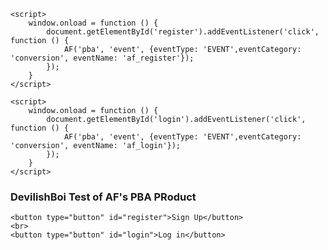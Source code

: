 <!DOCTYPE html>

<html>
  <head>
    <title> PBA Tests</title>
    <!-- AppsFlyer web SDK -->
    <script>
    !function(t,e,n,s,a,c,i,o,p){t.AppsFlyerSdkObject=a,t.AF=t.AF||function(){
    (t.AF.q=t.AF.q||[]).push([Date.now()].concat(Array.prototype.slice.call(arguments)))},
    t.AF.id=t.AF.id||i,t.AF.plugins={},o=e.createElement(n),p=e.getElementsByTagName(n)[0],o.async=1,
    o.src="https://websdk.appsflyer.com?"+(c.length>0?"st="+c.split(",").sort().join(",")+"&":"")+(i.length>0?"af_id="+i:""),
    p.parentNode.insertBefore(o,p)}(window,document,"script",0,"AF","pba","65738378-bd4e-4d5f-b6b2-a7dc38240cfe")
    </script>
    
    <script>
        window.onload = function () {
            document.getElementById('register').addEventListener('click', function () {
                AF('pba', 'event', {eventType: 'EVENT',eventCategory: 'conversion', eventName: 'af_register'});
            });
        }
    </script>
    
    <script>
        window.onload = function () {
            document.getElementById('login').addEventListener('click', function () {
                AF('pba', 'event', {eventType: 'EVENT',eventCategory: 'conversion', eventName: 'af_login'});
            });
        }
    </script>
    
  </head>
  
  <body>
    <h3>DevilishBoi Test of AF's PBA PRoduct</h3>
  
    <button type="button" id="register">Sign Up</button>
    <br>
    <button type="button" id="login">Log in</button>

  </body>

</html>
